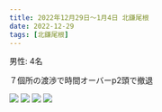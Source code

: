 ```yaml
---
title: 2022年12月29日〜1月4日 北鎌尾根
date: 2022-12-29
tags: [北鎌尾根]
---
```


男性: 4名

７個所の渡渉で時間オーバーp2頭で撤退

![](/2022/12/29/20221229-3/14.jpg)
![](/2022/12/29/20221229-3/15.jpg)
![](/2022/12/29/20221229-3/16.jpg)
![](/2022/12/29/20221229-3/17.jpg)
